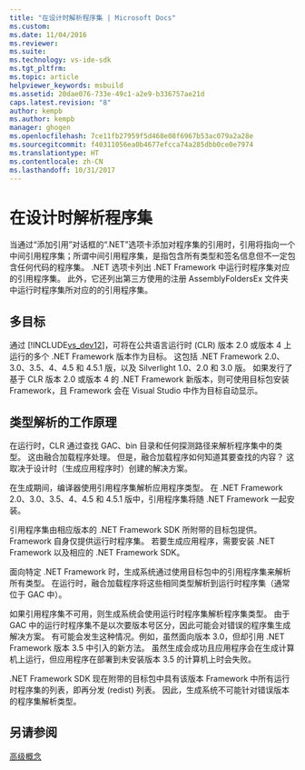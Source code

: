 ```yaml
---
title: "在设计时解析程序集 | Microsoft Docs"
ms.custom: 
ms.date: 11/04/2016
ms.reviewer: 
ms.suite: 
ms.technology: vs-ide-sdk
ms.tgt_pltfrm: 
ms.topic: article
helpviewer_keywords: msbuild
ms.assetid: 20dae076-733e-49c1-a2e9-b336757ae21d
caps.latest.revision: "8"
author: kempb
ms.author: kempb
manager: ghogen
ms.openlocfilehash: 7ce11fb27959f5d468e08f6967b53ac079a2a28e
ms.sourcegitcommit: f40311056ea0b4677efcca74a285dbb0ce0e7974
ms.translationtype: HT
ms.contentlocale: zh-CN
ms.lasthandoff: 10/31/2017
---
```

# <a name="resolving-assemblies-at-design-time"></a>在设计时解析程序集
当通过“添加引用”对话框的“.NET”选项卡添加对程序集的引用时，引用将指向一个中间引用程序集；所谓中间引用程序集，是指包含所有类型和签名信息但不一定包含任何代码的程序集。 .NET 选项卡列出 .NET Framework 中运行时程序集对应的引用程序集。 此外，它还列出第三方使用的注册 AssemblyFoldersEx 文件夹中运行时程序集所对应的的引用程序集。  
  
## <a name="multi-targeting"></a>多目标  
 通过 [!INCLUDE[vs_dev12](../extensibility/includes/vs_dev12_md.md)]，可将在公共语言运行时 (CLR) 版本 2.0 或版本 4 上运行的多个 .NET Framework 版本作为目标。 这包括 .NET Framework 2.0、3.0、3.5、4、4.5 和 4.5.1 版，以及 Silverlight 1.0、2.0 和 3.0 版。 如果发行了基于 CLR 版本 2.0 或版本 4 的 .NET Framework 新版本，则可使用目标包安装 Framework，且 Framework 会在 Visual Studio 中作为目标自动显示。  
  
## <a name="how-type-resolution-works"></a>类型解析的工作原理  
 在运行时，CLR 通过查找 GAC、bin 目录和任何探测路径来解析程序集中的类型。 这由融合加载程序处理。 但是，融合加载程序如何知道其要查找的内容？ 这取决于设计时（生成应用程序时）创建的解决方案。  
  
 在生成期间，编译器使用引用程序集解析应用程序类型。 在 .NET Framework 2.0、3.0、3.5、4、4.5 和 4.5.1 版中，引用程序集将随 .NET Framework 一起安装。  
  
 引用程序集由相应版本的 .NET Framework SDK 所附带的目标包提供。 Framework 自身仅提供运行时程序集。 若要生成应用程序，需要安装 .NET Framework 以及相应的 .NET Framework SDK。  
  
 面向特定 .NET Framework 时，生成系统通过使用目标包中的引用程序集来解析所有类型。 在运行时，融合加载程序将这些相同类型解析到运行时程序集（通常位于 GAC 中）。  
  
 如果引用程序集不可用，则生成系统会使用运行时程序集解析程序集类型。 由于 GAC 中的运行时程序集不是以次要版本号区分，因此可能会对错误的程序集生成解决方案。 有可能会发生这种情况。例如，虽然面向版本 3.0，但却引用 .NET Framework 版本 3.5 中引入的新方法。 虽然生成会成功且应用程序会在生成计算机上运行，但应用程序在部署到未安装版本 3.5 的计算机上时会失败。  
  
 .NET Framework SDK 现在附带的目标包中具有该版本 Framework 中所有运行时程序集的列表，即再分发 (redist) 列表。 因此，生成系统不可能针对错误版本的程序集解析类型。  
  
## <a name="see-also"></a>另请参阅  
 [高级概念](../msbuild/msbuild-advanced-concepts.md)